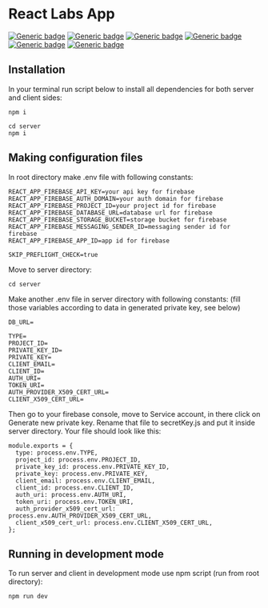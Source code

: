 # React Labs App

[![Generic badge](https://img.shields.io/badge/license-MIT-green.svg)](https://shields.io/)
[![Generic badge](https://img.shields.io/badge/demo-Netlify-green.svg)](https://shields.io/)
[![Generic badge](https://img.shields.io/badge/npm-v6.14.6-blue.svg)](https://shields.io/)
[![Generic badge](https://img.shields.io/badge/node-v12.18.4-blue.svg)](https://shields.io/)
[![Generic badge](https://img.shields.io/badge/express-v4.16.4-blue.svg)](https://shields.io/)
[![Generic badge](https://img.shields.io/badge/react-v16.14.0-blue.svg)](https://shields.io/)

## Installation

In your terminal run script below to install all dependencies for both server and client sides:

```
npm i
```

```
cd server
npm i
```

## Making configuration files

In root directory make .env file with following constants:

```
REACT_APP_FIREBASE_API_KEY=your api key for firebase
REACT_APP_FIREBASE_AUTH_DOMAIN=your auth domain for firebase
REACT_APP_FIREBASE_PROJECT_ID=your project id for firebase
REACT_APP_FIREBASE_DATABASE_URL=database url for firebase
REACT_APP_FIREBASE_STORAGE_BUCKET=storage bucket for firebase
REACT_APP_FIREBASE_MESSAGING_SENDER_ID=messaging sender id for firebase
REACT_APP_FIREBASE_APP_ID=app id for firebase

SKIP_PREFLIGHT_CHECK=true
```

Move to server directory:

```
cd server
```

Make another .env file in server directory with following constants:
(fill those variables according to data in generated private key, see below)

```
DB_URL=

TYPE=
PROJECT_ID=
PRIVATE_KEY_ID=
PRIVATE_KEY=
CLIENT_EMAIL=
CLIENT_ID=
AUTH_URI=
TOKEN_URI=
AUTH_PROVIDER_X509_CERT_URL=
CLIENT_X509_CERT_URL=
```

Then go to your firebase console, move to Service account, in there click on Generate new private key. Rename that file to secretKey.js and put it inside server directory.
Your file should look like this:

```
module.exports = {
  type: process.env.TYPE,
  project_id: process.env.PROJECT_ID,
  private_key_id: process.env.PRIVATE_KEY_ID,
  private_key: process.env.PRIVATE_KEY,
  client_email: process.env.CLIENT_EMAIL,
  client_id: process.env.CLIENT_ID,
  auth_uri: process.env.AUTH_URI,
  token_uri: process.env.TOKEN_URI,
  auth_provider_x509_cert_url: process.env.AUTH_PROVIDER_X509_CERT_URL,
  client_x509_cert_url: process.env.CLIENT_X509_CERT_URL,
};
```

## Running in development mode

To run server and client in development mode use npm script (run from root directory):

```
npm run dev
```
